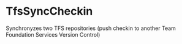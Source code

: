 # TfsSyncCheckin
Synchronyzes two TFS repositories (push checkin to another Team Foundation Services Version Control)
